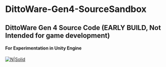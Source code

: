 # DittoWare-Gen4-SourceSandbox
## DittoWare Gen 4 Source Code (EARLY BUILD, Not Intended for game development)
#### For Experimentation in Unity Engine
[![N|Solid](https://i.imgur.com/eaSt0FS.png)](http://max-dimby.net/index.php/dittoware/)
